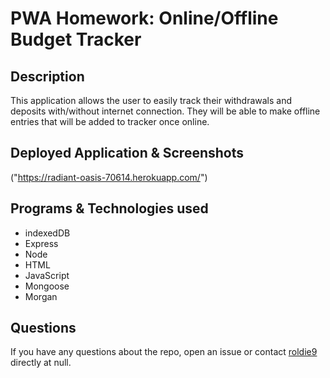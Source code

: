 # PWA Homework: Online/Offline Budget Tracker

## Description
 
 This application allows the user to easily track their withdrawals and deposits with/without internet connection. They will be able to make offline entries that will be added to tracker once online.

## Deployed Application & Screenshots

("https://radiant-oasis-70614.herokuapp.com/")


## Programs & Technologies used

* indexedDB
* Express
* Node 
* HTML
* JavaScript
* Mongoose
* Morgan


## Questions

If you have any questions about the repo, open an issue or contact [roldie9](https://api.github.com/users/roldie9) directly at null.
        